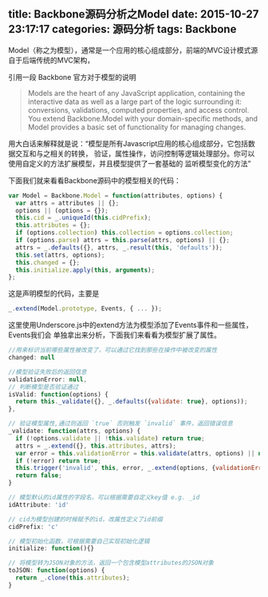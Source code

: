 title: Backbone源码分析之Model
date: 2015-10-27 23:17:17
categories: 源码分析
tags: Backbone
---

Model（称之为模型），通常是一个应用的核心组成部分，前端的MVC设计模式源自于后端传统的MVC架构，  

引用一段 Backbone 官方对于模型的说明
>Models are the heart of any JavaScript application, containing the interactive data as well as a large part of the logic surrounding it: conversions, validations, computed properties, and access control. You extend Backbone.Model with your domain-specific methods, and Model provides a basic set of functionality for managing changes.

用大白话来解释就是说：“模型是所有Javascript应用的核心组成部分，它包括数据交互和与之相关的转换，
验证，属性操作，访问控制等逻辑处理部分。你可以使用自定义的方法扩展模型，并且模型提供了一套基础的
监听模型变化的方法”

下面我们就来看看Backbone源码中的模型相关的代码：

```js
var Model = Backbone.Model = function(attributes, options) {
  var attrs = attributes || {};
  options || (options = {});
  this.cid = _.uniqueId(this.cidPrefix);
  this.attributes = {};
  if (options.collection) this.collection = options.collection;
  if (options.parse) attrs = this.parse(attrs, options) || {};
  attrs = _.defaults({}, attrs, _.result(this, 'defaults'));
  this.set(attrs, options);
  this.changed = {};
  this.initialize.apply(this, arguments);
};
```

这是声明模型的代码，主要是

```js
_.extend(Model.prototype, Events, { ... });
```
这里使用Underscore.js中的extend方法为模型添加了Events事件和一些属性，Events我们会
单独拿出来分析，下面我们来看看为模型扩展了属性。
```js
//用来标识当前哪些属性被改变了，可以通过它找到那些在操作中被改变的属性
changed: null
```

```js
//模型验证失败后的返回信息
validationError: null,
// 判断模型是否验证通过
isValid: function(options) {
  return this._validate({}, _.defaults({validate: true}, options));
},

// 验证模型属性,通过则返回 `true` 否则触发 `invalid` 事件，返回错误信息
_validate: function(attrs, options) {
  if (!options.validate || !this.validate) return true;
  attrs = _.extend({}, this.attributes, attrs);
  var error = this.validationError = this.validate(attrs, options) || null;
  if (!error) return true;
  this.trigger('invalid', this, error, _.extend(options, {validationError: error}));
  return false;
}
```

```js
// 模型默认的id属性的字段名，可以根据需要自定义key值 e.g. _id
idAttribute: 'id'
```

```js
// cid为模型创建的时候赋予的id，改属性定义了id前缀
cidPrefix: 'c'
```

```js
// 模型初始化函数，可根据需要自己实现初始化逻辑
initialize: function(){}
```

```js
// 将模型转为JSON对象的方法，返回一个包含模型attributes的JSON对象
toJSON: function(options) {
  return _.clone(this.attributes);
}
```
